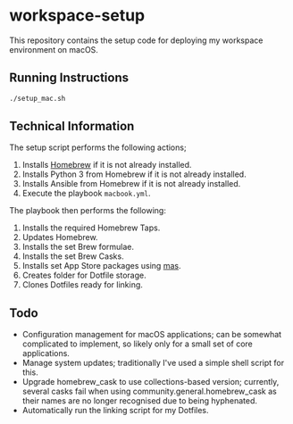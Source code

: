 # workspace-setup

This repository contains the setup code for deploying my workspace environment on macOS.

## Running Instructions

```bash
./setup_mac.sh
```

## Technical Information

The setup script performs the following actions;

1. Installs [Homebrew](https://brew.sh) if it is not already installed.
2. Installs Python 3 from Homebrew if it is not already installed.
3. Installs Ansible from Homebrew if it is not already installed.
4. Execute the playbook `macbook.yml`.

The playbook then performs the following:

1. Installs the required Homebrew Taps.
2. Updates Homebrew.
3. Installs the set Brew formulae.
4. Installs the set Brew Casks.
5. Installs set App Store packages using [mas](https://github.com/mas-cli/mas).
6. Creates folder for Dotfile storage.
7. Clones Dotfiles ready for linking.

## Todo

- Configuration management for macOS applications; can be somewhat complicated to implement, so likely only for a small set of core applications.
- Manage system updates; traditionally I've used a simple shell script for this.
- Upgrade homebrew_cask to use collections-based version; currently, several casks fail when using community.general.homebrew_cask as their names are no longer recognised due to being hyphenated.
- Automatically run the linking script for my Dotfiles.

